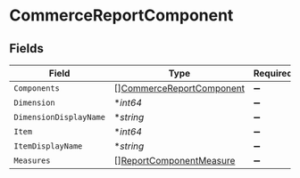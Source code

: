 # CommerceReportComponent


## Fields

| Field                                                                       | Type                                                                        | Required                                                                    | Description                                                                 |
| --------------------------------------------------------------------------- | --------------------------------------------------------------------------- | --------------------------------------------------------------------------- | --------------------------------------------------------------------------- |
| `Components`                                                                | [][CommerceReportComponent](../../models/shared/commercereportcomponent.md) | :heavy_minus_sign:                                                          | N/A                                                                         |
| `Dimension`                                                                 | **int64*                                                                    | :heavy_minus_sign:                                                          | N/A                                                                         |
| `DimensionDisplayName`                                                      | **string*                                                                   | :heavy_minus_sign:                                                          | N/A                                                                         |
| `Item`                                                                      | **int64*                                                                    | :heavy_minus_sign:                                                          | N/A                                                                         |
| `ItemDisplayName`                                                           | **string*                                                                   | :heavy_minus_sign:                                                          | N/A                                                                         |
| `Measures`                                                                  | [][ReportComponentMeasure](../../models/shared/reportcomponentmeasure.md)   | :heavy_minus_sign:                                                          | N/A                                                                         |